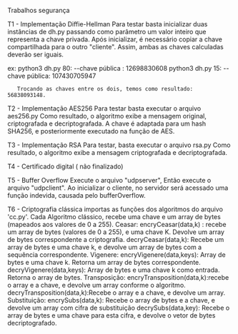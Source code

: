  Trabalhos segurança


T1 - Implementação Diffie-Hellman
   Para testar basta inicializar duas instâncias de dh.py passando como parâmetro um valor inteiro que representa a chave privada.
   Após inicializar, é necessário copiar a chave compartilhada para o outro "cliente". Assim, ambas as chaves calculadas deverão ser iguais.
   
   
   ex: python3 dh.py 80:
       	       --chave pública : 12698830608 
       python3 dh.py 15:
       	       --chave pública: 107430705947


       Trocando as chaves entre os dois, temos como resultado: 56838093148.
       
 T2 - Implementação AES256
 	Para testar basta executar o arquivo aes256.py
 	Como resultado, o algoritmo exibe a mensagem original, criptografada e decriptografada.
 	A chave é adaptada para um hash SHA256, e posteriormente executado na função de AES.
 	
 T3 - Implementação RSA
 	Para testar, basta executar o arquivo rsa.py
 	Como resultado, o algoritmo exibe a mensagem criptografada e decriptografada.
 	
 T4 - Certificado digital ( não finalizado)
 
 T5 - Buffer Overflow
        Execute o arquivo "udpserver",
        Então execute o arquivo "udpclient".
        Ao inicializar o cliente, no servidor será acessado uma função indevida, causada pelo bufferOverflow.
        
T6 - Criptografia clássica
	importas as funções dos algoritmos do arquivo 'cc.py'. Cada Algoritmo clássico, recebe uma chave e um array de bytes (mapeados aos valores de 0 a 255).
	Ceasar:
		encryCeasar(data,k) : recebe um array de bytes (valores de 0 a 255), e uma chave K. Devolve um array de bytes correspondente a criptografia.
		decryCeasar(data,k): Recebe um array de bytes e uma chave k, e devolve um array de bytes com a sequência correspondente.
	Vigenere:
		encryVigenere(data,keys): Array de bytes e uma chave k. Retorna um array de bytes correspondente.
		decryVigenere(data,keys): Array de bytes e uma chave k como entrada. Retorna o array de bytes.
	Transposição:
		encryTransposition(data,k):recebe o array e a chave, e devolve um array conforme o algoritmo.
		decryTransposition(data,k):Recebe o array e a chave, e devolve um array.
	Substituição:
		encrySubs(data,k): Recebe o array de bytes e a chave, e devolve um array com cifra de substituição 
		decrySubs(data,key): Recebe o array de bytes e uma chave para esta cifra, e devolve o vetor de bytes decriptografado.
	
 
 
 